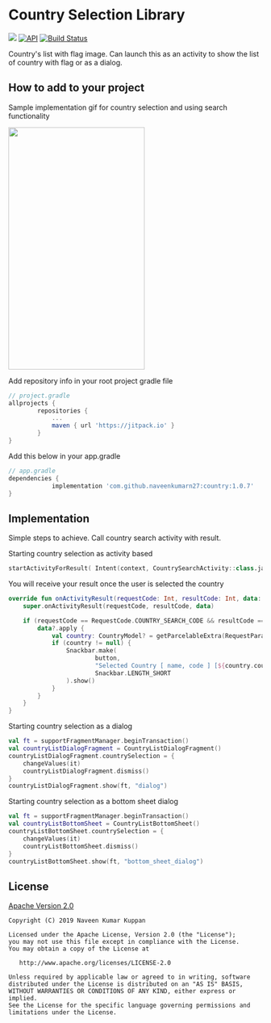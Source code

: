 Country Selection Library
===========================
[![](https://jitpack.io/v/naveenkumarn27/country.svg)](https://jitpack.io/#naveenkumarn27/country)
[![API](https://img.shields.io/badge/API-21%2B-brightgreen.svg?style=flat)](https://android-arsenal.com/api?level=21)
[![Build Status](https://travis-ci.org/naveenkumarn27/country.svg?branch=master)](https://travis-ci.org/naveenkumarn27/country)

Country's list with flag image. Can launch this as an activity to show the list of country with flag or as a dialog.

How to add to your project
--------------

Sample implementation gif for country selection and using search functionality 

<img src="screenshots/country.gif" width="270" height="480"/>

Add repository info in your root project gradle file

```gradle
// project.gradle
allprojects {
		repositories {
			...
			maven { url 'https://jitpack.io' }
		}
}
```

Add this below in your app.gradle

```gradle
// app.gradle
dependencies {
	        implementation 'com.github.naveenkumarn27:country:1.0.7'
}
```

Implementation
--------------

Simple steps to achieve. Call country search activity with result.

Starting country selection as activity based

```kotlin
startActivityForResult( Intent(context, CountrySearchActivity::class.java), RequestCode.COUNTRY_SEARCH_CODE)
```

You will receive your result once the user is selected the country

```kotlin
override fun onActivityResult(requestCode: Int, resultCode: Int, data: Intent?) {
    super.onActivityResult(requestCode, resultCode, data)

    if (requestCode == RequestCode.COUNTRY_SEARCH_CODE && resultCode == Activity.RESULT_OK) {
        data?.apply {
            val country: CountryModel? = getParcelableExtra(RequestParam.SELECTED_VALUE)
            if (country != null) {
                Snackbar.make(
                        button,
                        "Selected Country [ name, code ] [${country.countryName} , ${country.countryCode}]",
                        Snackbar.LENGTH_SHORT
                ).show()
            }
        }
    }
}
```

Starting country selection as a dialog
```kotlin
val ft = supportFragmentManager.beginTransaction()
val countryListDialogFragment = CountryListDialogFragment()
countryListDialogFragment.countrySelection = {
    changeValues(it)
    countryListDialogFragment.dismiss()
}
countryListDialogFragment.show(ft, "dialog")
```

Starting country selection as a bottom sheet dialog
```kotlin
val ft = supportFragmentManager.beginTransaction()
val countryListBottomSheet = CountryListBottomSheet()
countryListBottomSheet.countrySelection = {
    changeValues(it)
    countryListBottomSheet.dismiss()
}
countryListBottomSheet.show(ft, "bottom_sheet_dialog")
```

## License

[Apache Version 2.0](http://www.apache.org/licenses/LICENSE-2.0.html)

    Copyright (C) 2019 Naveen Kumar Kuppan

    Licensed under the Apache License, Version 2.0 (the "License");
    you may not use this file except in compliance with the License.
    You may obtain a copy of the License at

       http://www.apache.org/licenses/LICENSE-2.0

    Unless required by applicable law or agreed to in writing, software
    distributed under the License is distributed on an "AS IS" BASIS,
    WITHOUT WARRANTIES OR CONDITIONS OF ANY KIND, either express or implied.
    See the License for the specific language governing permissions and
    limitations under the License.
